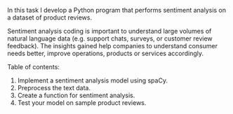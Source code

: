 In this task I develop a Python program that performs sentiment analysis on a dataset of product reviews.

Sentiment analysis coding is important to understand large volumes of natural language data (e.g. support chats, surveys, or customer review feedback). The insights gained help companies to understand consumer 
needs better, improve operations, products or services accordingly.

Table of contents:
1. Implement a sentiment analysis model using spaCy.
2. Preprocess the text data.
3. Create a function for sentiment analysis.
4. Test your model on sample product reviews.
